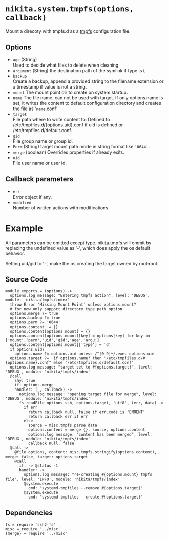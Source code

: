 
# `nikita.system.tmpfs(options, callback)`

Mount a direcoty with tmpfs.d as a [tmpfs](https://www.freedesktop.org/software/systemd/man/tmpfiles.d.html) configuration file.

## Options

* `age` (String)   
  Used to decide what files to delete when cleaning   
* `argument` (String)
  the destination path of the symlink if type is `L`
* `backup`   
  Create a backup, append a provided string to the filename extension or a
  timestamp if value is not a string.   
* `mount`
  The mount point dir to create on system startup.   
* `name`
  The file name. can not be used with target. If only options.name is set, it
  writes the content to default configuration directory and creates the file 
  as '`name`.conf'   
* `target`   
  File path where to write content to. Defined to /etc/tmpfiles.d/{options.uid}.conf
  if uid is defined or /etc/tmpfiles.d/default.conf.   
* `gid`   
  File group name or group id.   
* `Perm`   (String)
  target mount path mode in string format like `'0644'`.   
* `merge` (boolean)
   Overrides properties if already exits.
* `uid`   
  File user name or user id.   

## Callback parameters

* `err`   
  Error object if any.   
* `modified`   
  Number of written actions with modifications.   

# Example
All parameters can be omitted except type. nikita.tmpfs will ommit by replacing 
the undefined value as '-', which does apply the os default behavior.

Setting uid/gid to '-', make the os creating the target owned by root:root. 
    
## Source Code

    module.exports = (options) ->
      options.log message: "Entering tmpfs action", level: 'DEBUG', module: 'nikita/tmpfs/index'
      throw Error 'Missing Mount Point' unless options.mount?
      # for now only support directory type path option
      options.merge ?= true
      options.backup ?= true
      options.perm ?= '0644'
      options.content  = {}
      options.content[options.mount] = {}
      options.content[options.mount][key] = options[key] for key in ['mount','perm','uid','gid','age','argu']
      options.content[options.mount]['type'] = 'd'
      if options.uid?
        options.name ?= options.uid unless /^[0-9]+/.exec options.uid
      options.target ?=  if options.name? then "/etc/tmpfiles.d/#{options.name}.conf" else '/etc/tmpfiles.d/default.conf'
      options.log message: "target set to #{options.target}", level: 'DEBUG', module: 'nikita/tmpfs/index'
      @call
        shy: true
        if: options.merge
        handler: (_, callback) ->
          options.log message: "opening target file for merge", level: 'DEBUG', module: 'nikita/tmpfs/index'
          fs.readFile options.ssh, options.target, 'utf8', (err, data) ->
            if err
              return callback null, false if err.code is 'ENOENT'
              return callback err if err
            else
              source = misc.tmpfs.parse data
              options.content = merge {}, source, options.content
              options.log message: "content has been merged", level: 'DEBUG', module: 'nikita/tmpfs/index'
              callback null, false
      @call ->
        @file options, content: misc.tmpfs.stringify(options.content), merge: false, target: options.target
        @call
          if: -> @status -1
          handler: ->
            options.log message: "re-creating #{options.mount} tmpfs file", level: 'INFO', module: 'nikita/tmpfs/index'
            @system.execute
              cmd: "systemd-tmpfiles --remove #{options.target}"
            @system.execute
              cmd: "systemd-tmpfiles --create #{options.target}"

## Dependencies

    fs = require 'ssh2-fs'
    misc = require '../misc'
    {merge} = require '../misc'

[conf-tmpfs]: https://www.freedesktop.org/software/systemd/man/tmpfiles.d.html
